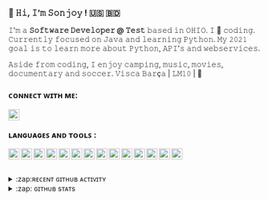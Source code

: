 ### 👋 𝙷𝚒, 𝙸’𝚖 𝚂𝚘𝚗𝚓𝚘𝚢 ! 🇺🇸 🇧🇩

𝙸'𝚖 𝚊 **𝚂𝚘𝚏𝚝𝚠𝚊𝚛𝚎 𝙳𝚎𝚟𝚎𝚕𝚘𝚙𝚎𝚛 @ 𝚃𝚎𝚜𝚝** 𝚋𝚊𝚜𝚎𝚍 𝚒𝚗 𝙾𝙷𝙸𝙾. 𝙸 💞️ 𝚌𝚘𝚍𝚒𝚗𝚐. 𝙲𝚞𝚛𝚛𝚎𝚗𝚝𝚕𝚢 𝚏𝚘𝚌𝚞𝚜𝚎𝚍 𝚘𝚗 𝙹𝚊𝚟𝚊 𝚊𝚗𝚍 𝚕𝚎𝚊𝚛𝚗𝚒𝚗𝚐 𝙿𝚢𝚝𝚑𝚘𝚗. 𝙼𝚢 𝟸𝟶𝟸𝟷 𝚐𝚘𝚊𝚕 𝚒𝚜 𝚝𝚘 𝚕𝚎𝚊𝚛𝚗 𝚖𝚘𝚛𝚎 𝚊𝚋𝚘𝚞𝚝 𝙿𝚢𝚝𝚑𝚘𝚗, 𝙰𝙿𝙸'𝚜 𝚊𝚗𝚍 𝚠𝚎𝚋𝚜𝚎𝚛𝚟𝚒𝚌𝚎𝚜.

𝙰𝚜𝚒𝚍𝚎 𝚏𝚛𝚘𝚖 𝚌𝚘𝚍𝚒𝚗𝚐, 𝙸 𝚎𝚗𝚓𝚘𝚢 𝚌𝚊𝚖𝚙𝚒𝚗𝚐, 𝚖𝚞𝚜𝚒𝚌, 𝚖𝚘𝚟𝚒𝚎𝚜, 𝚍𝚘𝚌𝚞𝚖𝚎𝚗𝚝𝚊𝚛𝚢 𝚊𝚗𝚍 𝚜𝚘𝚌𝚌𝚎𝚛. 𝚅𝚒𝚜𝚌𝚊 𝙱𝚊𝚛ç𝚊 | 𝙻𝙼𝟷𝟶 | 🐐

### ᴄᴏɴɴᴇᴄᴛ ᴡɪᴛʜ ᴍᴇ:
[<img align="left" alt="Sonjoy Ghosh | LinkedIn" width="22px" src="https://cdn.jsdelivr.net/npm/simple-icons@v3/icons/linkedin.svg" />][linkedin]

<br />

### ʟᴀɴɢᴜᴀɢᴇꜱ ᴀɴᴅ ᴛᴏᴏʟꜱ :
<img align="left" title="Java" width="22px" src="https://cdn.jsdelivr.net/npm/simple-icons@3.13.0/icons/java.svg" />
<img align="left" title="Python" width="22px" src="https://cdn.jsdelivr.net/npm/simple-icons@3.13.0/icons/python.svg" />
<img align="left" title="MySQL" width="22px" src="https://cdn.jsdelivr.net/npm/simple-icons@3.13.0/icons/mysql.svg" />
<img align="left" title="Git" width="22px" src="https://cdn.jsdelivr.net/npm/simple-icons@3.13.0/icons/git.svg" />
<img align="left" title="Selenium" width="22px" src="https://cdn.jsdelivr.net/npm/simple-icons@4.17.0/icons/selenium.svg" />
<img align="left" title="Intellij Idea" width="22px" src="https://cdn.jsdelivr.net/npm/simple-icons@4.17.0/icons/intellijidea.svg" />
<img align="left" title="Android Studio" width="22px" src="https://cdn.jsdelivr.net/npm/simple-icons@3.13.0/icons/androidstudio.svg" />
<img align="left" title="Pycharm" width="22px" src="https://cdn.jsdelivr.net/npm/simple-icons@3.13.0/icons/pycharm.svg" />
<img align="left" title="Visual Studio Code" width="22px" src="https://cdn.jsdelivr.net/npm/simple-icons@3.13.0/icons/visualstudiocode.svg" />
<img align="left" title="Postman" width="22px" src="https://cdn.jsdelivr.net/npm/simple-icons@3.13.0/icons/postman.svg" />
<img align="left" title="Github" width="22px" src="https://cdn.jsdelivr.net/npm/simple-icons@3.13.0/icons/github.svg" />
<img align="left" title="Dynatrace" width="22px" src="https://cdn.jsdelivr.net/npm/simple-icons@3.13.0/icons/dynatrace.svg" />
<img align="left" title="JIRA" width="22px" src="https://cdn.jsdelivr.net/npm/simple-icons@3.13.0/icons/jira.svg" />
<img align="left" title="Azure" width="22px" src="https://cdn.jsdelivr.net/npm/simple-icons@3.13.0/icons/microsoftazure.svg" />

<br />
<br />
<br />

<details>
  <summary>:zap:ʀᴇᴄᴇɴᴛ ɢɪᴛʜᴜʙ ᴀᴄᴛɪᴠɪᴛʏ</summary>  
</details>

<details>
  <summary>:zap: ɢɪᴛʜᴜʙ sᴛᴀᴛs</summary>
</details>

[linkedin]: https://www.linkedin.com/in/sonjoy-ghosh-59273137/
[cooltext]: https://lingojam.com/FancyTextGenerator 





